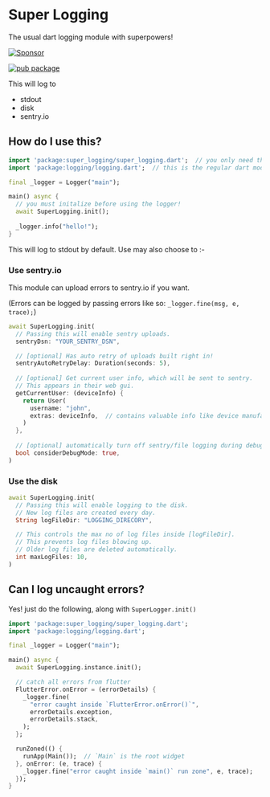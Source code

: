 # Super Logging

The usual dart logging module with superpowers!

[![Sponsor](https://img.shields.io/badge/Sponsor-jaaga_labs-red.svg?style=for-the-badge)](https://www.jaaga.in/labs)

[![pub package](https://img.shields.io/pub/v/super_logging.svg?style=for-the-badge)](https://pub.dartlang.org/packages/super_logging)

This will log to
- stdout
- disk
- sentry.io

## How do I use this?

```dart
import 'package:super_logging/super_logging.dart';  // you only need this import for initialize
import 'package:logging/logging.dart';  // this is the regular dart module

final _logger = Logger("main");

main() async {
  // you must initalize before using the logger!
  await SuperLogging.init();
  
  _logger.info("hello!");
}
```

This will log to stdout by default. Use may also choose to :-

### Use sentry.io

This module can upload errors to sentry.io if you want.

(Errors can be logged by passing errors like so: `_logger.fine(msg, e, trace);`)

```dart
await SuperLogging.init(
  // Passing this will enable sentry uploads.
  sentryDsn: "YOUR_SENTRY_DSN",

  // [optional] Has auto retry of uploads built right in!
  sentryAutoRetryDelay: Duration(seconds: 5),
  
  // [optional] Get current user info, which will be sent to sentry.
  // This appears in their web gui.
  getCurrentUser: (deviceInfo) {
    return User(
      username: "john",
      extras: deviceInfo,  // contains valuable info like device manufacturer, model etc.
    )
  },
  
  // [optional] automatically turn off sentry/file logging during debug mode.
  bool considerDebugMode: true,
)
```

### Use the disk

```dart
await SuperLogging.init(
  // Passing this will enable logging to the disk.
  // New log files are created every day.
  String logFileDir: "LOGGING_DIRECORY",

  // This controls the max no of log files inside [logFileDir].
  // This prevents log files blowing up.
  // Older log files are deleted automatically.
  int maxLogFiles: 10,
)
```

## Can I log uncaught errors?

Yes! just do the following, along with `SuperLogger.init()`

```dart
import 'package:super_logging/super_logging.dart';
import 'package:logging/logging.dart';

final _logger = Logger("main");

main() async {
  await SuperLogging.instance.init();

  // catch all errors from flutter
  FlutterError.onError = (errorDetails) {
    _logger.fine(
      "error caught inside `FlutterError.onError()`",
      errorDetails.exception,
      errorDetails.stack,
    );
  };

  runZoned(() {
    runApp(Main());  // `Main` is the root widget
  }, onError: (e, trace) {
    _logger.fine("error caught inside `main()` run zone", e, trace);
  }); 
}
```

